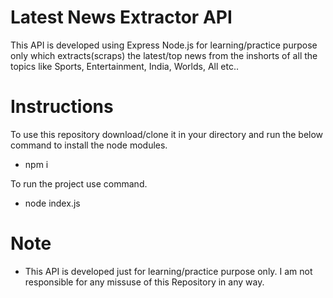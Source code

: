 # Latest News Extractor API
This API is developed using Express Node.js for learning/practice purpose only which extracts(scraps) the latest/top news from the inshorts of all the topics like Sports, Entertainment, India, Worlds, All etc.. 

# Instructions
To use this repository download/clone it in your directory and run the below command to install the node modules.
* npm i

To run the project use command.
* node index.js


# Note
* This API is developed just for learning/practice purpose only. I am not responsible for any missuse of this Repository in any way.
